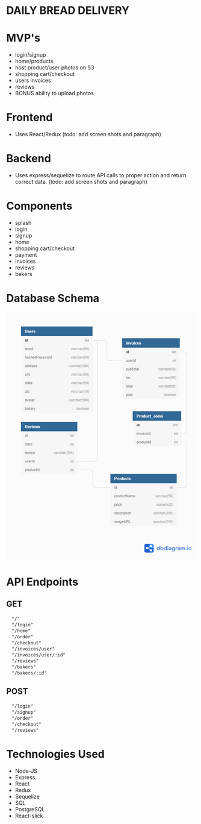# DAILY BREAD DELIVERY

# MVP's

- login/signup
- home/products
- host product/user photos on S3
- shopping cart/checkout
- users invoices
- reviews
- BONUS ability to upload photos


# Frontend

- Uses React/Redux (todo: add screen shots and paragraph)


# Backend

- Uses express/sequelize to route API calls to proper action and return correct data. (todo: add screen shots and paragraph)


# Components

- splash
- login
- signup
- home
- shopping cart/checkout
- payment
- invoices
- reviews
- bakers


# Database Schema

![Database Schema](./DBD-database-schema.png)


# API Endpoints

## GET
      "/"
      "/login"
      "/home"
      "/order"
      "/checkout"
      "/invoices/user"
      "/invoices/user/:id"
      "/reviews"
      "/bakers"
      "/bakers/:id"

## POST
      "/login"
      "/signup"
      "/order"
      "/checkout"
      "/reviews"
      

# Technologies Used

- Node-JS 
- Express 
- React 
- Redux 
- Sequelize
- SQL
- PostgreSQL
- React-slick

